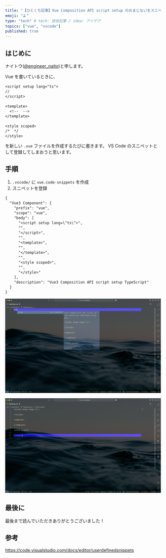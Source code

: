 ```yaml
---
title: "【ひとくち記事】Vue Composition API script setup のおまじないをスニペットにする【VS Code】"
emoji: "🫒"
type: "tech" # tech: 技術記事 / idea: アイデア
topics: ["vue", "vscode"]
published: true
---
```


## はじめに

ナイトウ([@engineer_naito](https://twitter.com/engineer_naito))と申します。

Vue を書いているときに、

```vue
<script setup lang="ts">
//
</script>

<template>
  <!--  -->
</template>

<style scoped>
/*  */
</style>
```

を新しい `.vue` ファイルを作成するたびに書きます。
VS Code のスニペットとして登録してしまおうと思います。

## 手順

1. `.vscode/` に `vue.code-snippets` を作成
2. スニペットを登録

```vue.code-snippets
{
  "Vue3 Component": {
    "prefix": "vue",
    "scope": "vue",
    "body": [
      "<script setup lang=\"ts\">",
      "",
      "</script>",
      "",
      "<template>",
      "",
      "</template>",
      "",
      "<style scoped>",
      "",
      "</style>"
    ],
    "description": "Vue3 Composition API script setup TypeScript"
  }
}
```

![custom snippet suggestion in a new vue file](/images/vue_snippets_vscode/snippet-suggestion.png)

![custom snippet completion](/images/vue_snippets_vscode/snippet-completion.png)

## 最後に

最後まで読んでいただきありがとうございました！

## 参考

https://code.visualstudio.com/docs/editor/userdefinedsnippets
